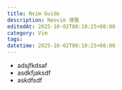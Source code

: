 ```yaml
---
title: Nvim Guide
description: Neovim 導覽
editedAt: 2025-10-02T00:10:25+08:00
category: Vim
tags:
datetime: 2025-10-02T00:10:25+08:00
---
```


- adsjfkdsaf
- asdkfjaksdf
- askdfsdf
